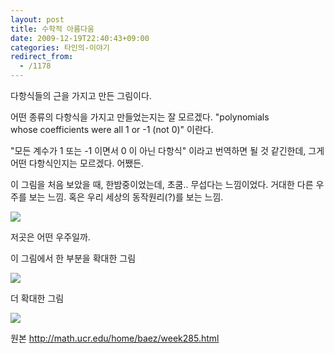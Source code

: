 ```yaml
---
layout: post
title: 수학적 아름다움
date: 2009-12-19T22:40:43+09:00
categories: 타인의-이야기
redirect_from:
  - /1178
---
```


다항식들의 근을 가지고 만든 그림이다.

어떤 종류의 다항식을 가지고 만들었는지는 잘 모르겠다. "polynomials whose coefficients were all 1 or -1 (not 0)" 이란다.

"모든 계수가 1 또는 -1 이면서 0 이 아닌 다항식" 이라고 번역하면 될 것 같긴한데, 그게 어떤 다항식인지는 모르겠다. 어쨌든.

이 그림을 처음 보았을 때, 한밤중이었는데, 초쿰.. 무섭다는 느낌이었다. 거대한 다른 우주를 보는 느낌. 혹은 우리 세상의 동작원리(?)를 보는 느낌.

<img src="http://math.ucr.edu/home/baez/roots/polynomialrootssmall.png" />

저곳은 어떤 우주일까.

이 그림에서 한 부분을 확대한 그림

<img src="http://math.ucr.edu/home/baez/roots/polynomialroots_closeup.jpg" />

더 확대한 그림

<img src="http://math.ucr.edu/home/baez/roots/polynomialroots05expi02.png" />

원본 <a title="[http://math.ucr.edu/home/baez/week285.html]로 이동합니다." href="http://math.ucr.edu/home/baez/week285.html" target="_blank">http://math.ucr.edu/home/baez/week285.html</a>
